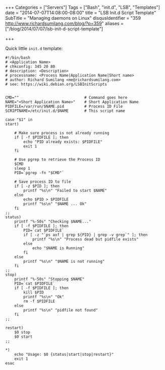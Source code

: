 +++
Categories = ["Servers"]
Tags = ["Bash", "init.d", "LSB", "Templates"]
date = "2014-07-07T14:08:00-08:00"
title = "LSB Init.d Script Template"
SubTitle = "Managing daemons on Linux"
disqusIdentifier = "359 http://www.richardsumilang.com/blog/?p=359"
aliases = ["/blog/2014/07/07/lsb-init-d-script-template"]

+++

Quick little `init.d` template:

<!--more-->

<pre><code class="language-bash" >#!/bin/bash
# &lt;Application Name&gt;
# chkconfig: 345 20 80
# description: &lt;Description&gt;
# processname: &lt;Process Name|Application Name|Short name&gt;
# author: Richard Sumilang &lt;me@richardsumilang.com&gt;
# see: https://wiki.debian.org/LSBInitScripts


CMD=""                             # Command goes here
NAME="&lt;Short Application Name&gt;"    # Short Application Name
PIDFILE=/var/run/$NAME.pid         # Process ID File
SCRIPTNAME=/etc/init.d/$NAME       # This script name

case "$1" in
start)

    # Make sure process is not already running
    if [ -f $PIDFILE ]; then
        echo "PID already exists: $PIDFILE"
        exit 1
    fi

    # Use pgrep to retrieve the Process ID
    $CMD
    sleep 1
    PID=`pgrep -fn "$CMD"`

    # Save process ID to file
    if [ -z $PID ]; then
        printf "%s\n" "Failed to start $NAME"
    else
        echo $PID &gt; $PIDFILE
        printf "%s\n" "$NAME ... Ok"
    fi
;;
status)
    printf "%-50s" "Checking $NAME..."
    if [ -f $PIDFILE ]; then
        PID=`cat $PIDFILE`
        if [ -z "`ps axf | grep ${PID} | grep -v grep`" ]; then
            printf "%s\n" "Process dead but pidfile exists"
        else
            echo "$NAME is Running"
        fi
    else
        printf "%s\n" "$NAME is not running"
    fi
;;
stop)
    printf "%-50s" "Stopping $NAME"
    PID=`cat $PIDFILE`
    if [ -f $PIDFILE ]; then
        kill $PID
        printf "%s\n" "Ok"
        rm -f $PIDFILE
    else
        printf "%s\n" "pidfile not found"
    fi
;;

restart)
    $0 stop
    $0 start
;;

*)
    echo "Usage: $0 {status|start|stop|restart}"
    exit 1
esac</code></pre>
